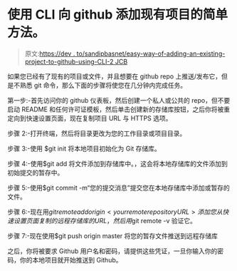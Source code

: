 # 使用 CLI 向 github 添加现有项目的简单方法。

> 原文:[https://dev . to/sandipbasnet/easy-way-of-adding-an-existing-project-to-github-using-CLI-2 JCB](https://dev.to/sandipbasnet/easy-way-of-adding-an-existing-project-to-github-using-cli-2jcb)

如果您已经有了现有的项目或文件，并且想要在 github repo 上推送/发布它，但是不熟悉 git 命令，那么下面的步骤将使您在几分钟内完成任务。

第一步:-首先访问你的 github 仪表板，然后创建一个私人或公共的 repo，但不要启动 README 和任何许可证模板，然后单击创建新的存储库按钮，之后你将被重定向到快速设置页面，现在复制项目 URL 与 HTTPS 选项。

步骤 2:-打开终端，然后将目录更改为您的工作目录或项目目录。

步骤 3:-使用
$git init 将本地项目初始化为 Git 存储库。

步骤 4:-使用$git add 将文件添加到存储库中。，这会将本地存储库的文件添加到初始提交的暂存中。

步骤 5:-使用$git commit -m“您的提交消息”提交您在本地存储库中添加或暂存的文件。

步骤 6:-现在用$git remote add origin < your remote repository URL>添加您从快速设置页面复制的远程存储库的 URL，然后用$git remote -v 验证它。

步骤 7:-现在使用$git push origin master 将您的暂存文件推送到远程存储库

之后，你将被要求 Github 用户名和密码，请提供这些凭证，一旦你输入你的密码，你的本地项目就开始推送到 Github。